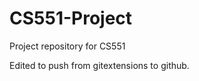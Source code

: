 CS551-Project
=============

Project repository for CS551

Edited to push from gitextensions to github.